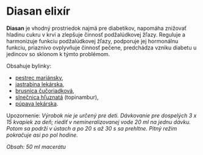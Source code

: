 Diasan elixír
=============

**Diasan** je vhodný prostriedok najmä pre diabetikov, napomáha znižovať hladinu
cukru v krvi a zlepšuje činnosť podžalúdkovej žľazy. Reguluje a harmonizuje
funkciu podžalúdkovej žľazy, podporuje jej hormonálnu funkciu, priaznivo
ovplyvňuje činnosť pečene, predchádza vzniku diabetu u jedincov so sklonom k
týmto problémom.

Obsahuje bylinky:

* [pestrec mariánsky](/sip/bylinky/pestrec-mariansky),
* [jastrabina lekárska](/sip/bylinky/jastrabina-lekarska),
* [brusnica čučoriadková](/sip/bylinky/brusnica-cucoriedkova),
* [slnečnica hľuznatá](/sip/bylinky/slnecnica-hluznata) (topinambur),
* [púpava lekárska](/sip/bylinky/pupava-lekarska).

Upozornenie: *Výrobok nie je určený pre deti. Dávkovanie pre dospelých 3 x 15
kvapiek za deň; riediť v nemineralizovanej vode 20 ml na jednu dávku. Potom sa
podrží v ústach a po 20 s až 30 s sa prehltne. Pitný režim pokračuje asi po pol
hodine.*

*Obsah: 50 ml macerátu*

